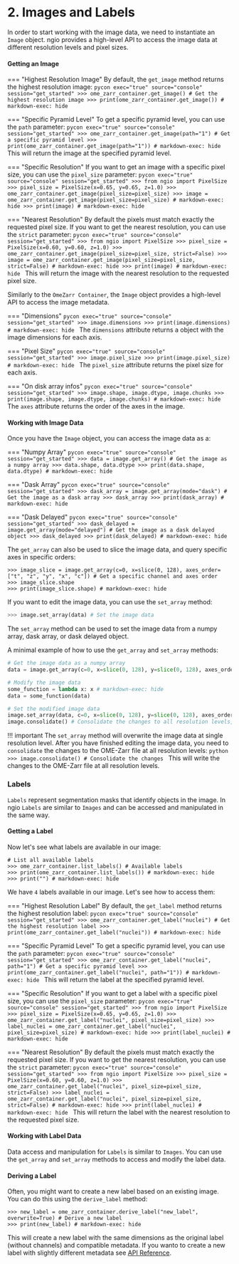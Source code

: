 # 2. Images and Labels

In order to start working with the image data, we need to instantiate an `Image` object.
ngio provides a high-level API to access the image data at different resolution levels and pixel sizes.

#### Getting an Image

=== "Highest Resolution Image"
    By default, the `get_image` method returns the highest resolution image:
    ```pycon exec="true" source="console" session="get_started"
    >>> ome_zarr_container.get_image() # Get the highest resolution image
    >>> print(ome_zarr_container.get_image()) # markdown-exec: hide
    ```

=== "Specific Pyramid Level"
    To get a specific pyramid level, you can use the `path` parameter:
    ```pycon exec="true" source="console" session="get_started"
    >>> ome_zarr_container.get_image(path="1") # Get a specific pyramid level
    >>> print(ome_zarr_container.get_image(path="1")) # markdown-exec: hide
    ```
    This will return the image at the specified pyramid level.

=== "Specific Resolution"
    If you want to get an image with a specific pixel size, you can use the `pixel_size` parameter:
    ```pycon exec="true" source="console" session="get_started"
    >>> from ngio import PixelSize
    >>> pixel_size = PixelSize(x=0.65, y=0.65, z=1.0)
    >>> ome_zarr_container.get_image(pixel_size=pixel_size)
    >>> image = ome_zarr_container.get_image(pixel_size=pixel_size) # markdown-exec: hide
    >>> print(image) # markdown-exec: hide
    ```

=== "Nearest Resolution"
    By default the pixels must match exactly the requested pixel size. If you want to get the nearest resolution, you can use the `strict` parameter:
    ```pycon exec="true" source="console" session="get_started"
    >>> from ngio import PixelSize
    >>> pixel_size = PixelSize(x=0.60, y=0.60, z=1.0)
    >>> ome_zarr_container.get_image(pixel_size=pixel_size, strict=False)
    >>> image = ome_zarr_container.get_image(pixel_size=pixel_size, strict=False) # markdown-exec: hide
    >>> print(image) # markdown-exec: hide
    ```
    This will return the image with the nearest resolution to the requested pixel size.

Similarly to the `OmeZarr Container`, the `Image` object provides a high-level API to access the image metadata.

=== "Dimensions"
    ```pycon exec="true" source="console" session="get_started"
    >>> image.dimensions
    >>> print(image.dimensions) # markdown-exec: hide
    ```
    The `dimensions` attribute returns a object with the image dimensions for each axis.

=== "Pixel Size"
    ```pycon exec="true" source="console" session="get_started"
    >>> image.pixel_size
    >>> print(image.pixel_size) # markdown-exec: hide
    ```
    The `pixel_size` attribute returns the pixel size for each axis.

=== "On disk array infos"
    ```pycon exec="true" source="console" session="get_started"
    >>> image.shape, image.dtype, image.chunks
    >>> print(image.shape, image.dtype, image.chunks) # markdown-exec: hide
    ```
    The `axes` attribute returns the order of the axes in the image.

#### Working with Image Data

Once you have the `Image` object, you can access the image data as a:

=== "Numpy Array"
    ```pycon exec="true" source="console" session="get_started"
    >>> data = image.get_array() # Get the image as a numpy array
    >>> data.shape, data.dtype
    >>> print(data.shape, data.dtype) # markdown-exec: hide
    ```

=== "Dask Array"
    ```pycon exec="true" source="console" session="get_started"
    >>> dask_array = image.get_array(mode="dask") # Get the image as a dask array
    >>> dask_array
    >>> print(dask_array) # markdown-exec: hide
    ```

=== "Dask Delayed"
    ```pycon exec="true" source="console" session="get_started"
    >>> dask_delayed = image.get_array(mode="delayed") # Get the image as a dask delayed object
    >>> dask_delayed
    >>> print(dask_delayed) # markdown-exec: hide
    ```

The `get_array` can also be used to slice the image data, and query specific axes in specific orders:

```pycon exec="true" source="console" session="get_started"
>>> image_slice = image.get_array(c=0, x=slice(0, 128), axes_order=["t", "z", "y", "x", "c"]) # Get a specific channel and axes order
>>> image_slice.shape
>>> print(image_slice.shape) # markdown-exec: hide
```

If you want to edit the image data, you can use the `set_array` method:

```python
>>> image.set_array(data) # Set the image data
```

The `set_array` method can be used to set the image data from a numpy array, dask array, or dask delayed object.

A minimal example of how to use the `get_array` and `set_array` methods:

```python exec="true" source="material-block" session="get_started"
# Get the image data as a numpy array
data = image.get_array(c=0, x=slice(0, 128), y=slice(0, 128), axes_order=["z", "y", "x", "c"])

# Modify the image data
some_function = lambda x: x # markdown-exec: hide
data = some_function(data)

# Set the modified image data
image.set_array(data, c=0, x=slice(0, 128), y=slice(0, 128), axes_order=["z", "y", "x", "c"])
image.consolidate() # Consolidate the changes to all resolution levels, see below for more details
```

!!! important
    The `set_array` method will overwrite the image data at single resolution level. After you have finished editing the image data, you need to `consolidate` the changes to the OME-Zarr file at all resolution levels:
    ```python
    >>> image.consolidate() # Consolidate the changes
    ```
    This will write the changes to the OME-Zarr file at all resolution levels.

### Labels

`Labels` represent segmentation masks that identify objects in the image. In ngio `Labels` are similar to `Images` and can
be accessed and manipulated in the same way.

#### Getting a Label

Now let's see what labels are available in our image:

```pycon exec="true" source="console" session="get_started"
# List all available labels
>>> ome_zarr_container.list_labels() # Available labels
>>> print(ome_zarr_container.list_labels()) # markdown-exec: hide
>>> print("") # markdown-exec: hide
```

We have `4` labels available in our image. Let's see how to access them:

=== "Highest Resolution Label"
    By default, the `get_label` method returns the highest resolution label:
    ```pycon exec="true" source="console" session="get_started"
    >>> ome_zarr_container.get_label("nuclei") # Get the highest resolution label
    >>> print(ome_zarr_container.get_label("nuclei")) # markdown-exec: hide
    ```

=== "Specific Pyramid Level"
    To get a specific pyramid level, you can use the `path` parameter:
    ```pycon exec="true" source="console" session="get_started"
    >>> ome_zarr_container.get_label("nuclei", path="1") # Get a specific pyramid level
    >>> print(ome_zarr_container.get_label("nuclei", path="1")) # markdown-exec: hide
    ```
    This will return the label at the specified pyramid level.

=== "Specific Resolution"
    If you want to get a label with a specific pixel size, you can use the `pixel_size` parameter:
    ```pycon exec="true" source="console" session="get_started"
    >>> from ngio import PixelSize
    >>> pixel_size = PixelSize(x=0.65, y=0.65, z=1.0)
    >>> ome_zarr_container.get_label("nuclei", pixel_size=pixel_size)
    >>> label_nuclei = ome_zarr_container.get_label("nuclei", pixel_size=pixel_size) # markdown-exec: hide
    >>> print(label_nuclei) # markdown-exec: hide
    ```

=== "Nearest Resolution"
    By default the pixels must match exactly the requested pixel size. If you want to get the nearest resolution, you can use the `strict` parameter:
    ```pycon exec="true" source="console" session="get_started"
    >>> from ngio import PixelSize
    >>> pixel_size = PixelSize(x=0.60, y=0.60, z=1.0)
    >>> ome_zarr_container.get_label("nuclei", pixel_size=pixel_size, strict=False)
    >>> label_nuclei = ome_zarr_container.get_label("nuclei", pixel_size=pixel_size, strict=False) # markdown-exec: hide
    >>> print(label_nuclei) # markdown-exec: hide
    ```
    This will return the label with the nearest resolution to the requested pixel size.

#### Working with Label Data

Data access and manipulation for `Labels` is similar to `Images`. You can use the `get_array` and `set_array` methods to access and modify the label data.

#### Deriving a Label

Often, you might want to create a new label based on an existing image. You can do this using the `derive_label` method:

```pycon exec="true" source="console" session="get_started"
>>> new_label = ome_zarr_container.derive_label("new_label", overwrite=True) # Derive a new label
>>> print(new_label) # markdown-exec: hide
```

This will create a new label with the same dimensions as the original label (without channels) and compatible metadata.
If you wanto to create a new label with slightly different metadata see [API Reference](https://fractal-analytics-platform.github.io/ngio/api/).
